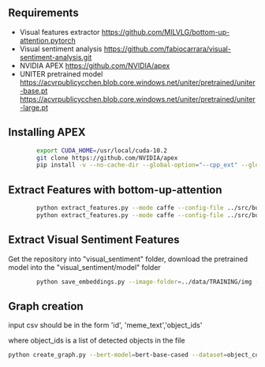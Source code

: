 ## Requirements
* Visual features extractor https://github.com/MILVLG/bottom-up-attention.pytorch
* Visual sentiment analysis https://github.com/fabiocarrara/visual-sentiment-analysis.git
* NVIDIA APEX https://github.com/NVIDIA/apex
* UNITER pretrained model  
https://acvrpublicycchen.blob.core.windows.net/uniter/pretrained/uniter-base.pt
https://acvrpublicycchen.blob.core.windows.net/uniter/pretrained/uniter-large.pt



## Installing APEX
```bash
        export CUDA_HOME=/usr/local/cuda-10.2
        git clone https://github.com/NVIDIA/apex
        pip install -v --no-cache-dir --global-option="--cpp_ext" --global-option="--cuda_ext" ./apex
```

## Extract Features with bottom-up-attention
```bash
        python extract_features.py --mode caffe --config-file ../src/bua-configs/extract-bua-caffe-r152-box-only.yaml --image-dir ../data/TRAINING/ --out-dir ../data/own_features_bbox-152/ --resume
        python extract_features.py --mode caffe --config-file ../src/bua-configs/extract-bua-caffe-r152-gt-bbox.yaml --image-dir ../data/TRAINING/ --gt-bbox-dir ../data/own_features_bbox-152/ --out-dir ../data/own_features_FasterRCNN-152/ --resume
```

## Extract Visual Sentiment Features
Get the repository into "visual_sentiment" folder, download the pretrained model into the 
"visual_sentiment/model" folder
```bash
        python save_embeddings.py --image-folder=../data/TRAINING/img --model-file=models/vgg19_finetuned_all.pth --output-folder=../data/TRAINING/sentiment
```

## Graph creation 
input csv should be in the form
'id', 'meme_text','object_ids'

where object_ids is a list of detected objects in the file 

```bash
python create_graph.py --bert-model=bert-base-cased --dataset=object_cooccurrences.csv --data-folder=data/ --output-file=graph_arr.pkl --remove-numeric --text-window-stride=1 --multithread --num-workers=12
```
